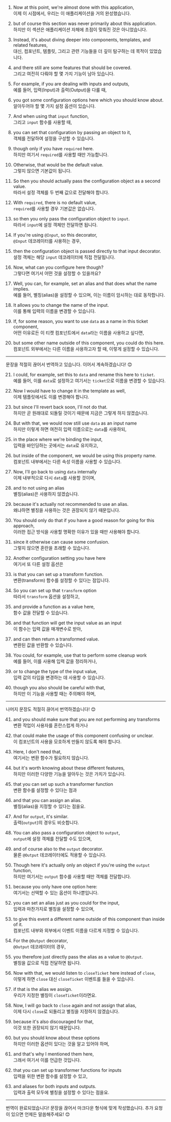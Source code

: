 1. Now at this point, we're almost done with this application,  
   이제 이 시점에서, 우리는 이 애플리케이션을 거의 완성했습니다.

2. but of course this section was never primarily about this application.  
   하지만 이 섹션은 애플리케이션 자체에 초점이 맞춰진 것은 아니었습니다.

3. Instead, it's about diving deeper into components, templates, and related features,  
   대신, 컴포넌트, 템플릿, 그리고 관련 기능들을 더 깊이 탐구하는 데 목적이 있었습니다.

4. and there still are some features that should be covered.  
   그리고 여전히 다뤄야 할 몇 가지 기능이 남아 있습니다.

5. For example, if you are dealing with inputs and outputs,  
   예를 들어, 입력(Input)과 출력(Output)을 다룰 때,

6. you got some configuration options here which you should know about.  
   알아두어야 할 몇 가지 설정 옵션이 있습니다.

7. And when using that `input` function,  
   그리고 `input` 함수를 사용할 때,

8. you can set that configuration by passing an object to it,  
   객체를 전달하여 설정을 구성할 수 있습니다.

9. though only if you have `required` here.  
   하지만 여기서 `required`를 사용할 때만 가능합니다.

10. Otherwise, that would be the default value.  
    그렇지 않으면 기본값이 됩니다.

11. So then you should actually pass the configuration object as a second value.  
    따라서 설정 객체를 두 번째 값으로 전달해야 합니다.

12. With `required`, there is no default value,  
    `required`를 사용할 경우 기본값은 없습니다.

13. so then you only pass the configuration object to `input`.  
    따라서 `input`에 설정 객체만 전달하면 됩니다.

14. If you're using `@Input`, so this decorator,  
    `@Input` 데코레이터를 사용하는 경우,

15. then the configuration object is passed directly to that input decorator.  
    설정 객체는 해당 `input` 데코레이터에 직접 전달됩니다.

16. Now, what can you configure here though?  
    그렇다면 여기서 어떤 것을 설정할 수 있을까요?

17. Well, you can, for example, set an alias and that does what the name implies.  
    예를 들어, 별칭(alias)을 설정할 수 있으며, 이는 이름이 암시하는 대로 동작합니다.

18. It allows you to change the name of the input.  
    이를 통해 입력의 이름을 변경할 수 있습니다.

19. If, for some reason, you want to use `data` as a name in this ticket component,  
    어떤 이유로든 이 티켓 컴포넌트에서 `data`라는 이름을 사용하고 싶다면,

20. but some other name outside of this component, you could do this here.  
    컴포넌트 외부에서는 다른 이름을 사용하고자 할 때, 이렇게 설정할 수 있습니다.

---

문장을 적절히 끊어서 번역하고 있습니다. 이어서 계속하겠습니다! 😊

21. I could, for example, set this to `data` and rename this here to `ticket`.  
    예를 들어, 이를 `data`로 설정하고 여기서는 `ticket`으로 이름을 변경할 수 있습니다.

22. Now I would have to change it in the template as well,  
    이제 템플릿에서도 이를 변경해야 합니다.

23. but since I'll revert back soon, I'll not do that.  
    하지만 곧 원래대로 되돌릴 것이기 때문에 지금은 그렇게 하지 않겠습니다.

24. But with that, we would now still use `data` as an input name  
    하지만 이렇게 하면 여전히 입력 이름으로는 `data`를 사용하되,

25. in the place where we're binding the input,  
    입력을 바인딩하는 곳에서는 `data`로 유지하고,

26. but inside of the component, we would be using this property name.  
    컴포넌트 내부에서는 다른 속성 이름을 사용할 수 있습니다.

27. Now, I'll go back to using `data` internally  
    이제 내부적으로 다시 `data`를 사용할 것이며,

28. and to not using an alias  
    별칭(alias)은 사용하지 않겠습니다.

29. because it's actually not recommended to use an alias.  
    왜냐하면 별칭을 사용하는 것은 권장되지 않기 때문입니다.

30. You should only do that if you have a good reason for going for this approach,  
    이러한 접근 방식을 사용할 명확한 이유가 있을 때만 사용해야 합니다.

31. since it otherwise can cause some confusion.  
    그렇지 않으면 혼란을 초래할 수 있습니다.

32. Another configuration setting you have here  
    여기서 또 다른 설정 옵션은

33. is that you can set up a transform function.  
    변환(transform) 함수를 설정할 수 있다는 점입니다.

34. So you can set up that `transform` option  
    따라서 `transform` 옵션을 설정하고,

35. and provide a function as a value here,  
    함수 값을 전달할 수 있습니다.

36. and that function will get the input value as an input  
    이 함수는 입력 값을 매개변수로 받아,

37. and can then return a transformed value.  
    변환된 값을 반환할 수 있습니다.

38. You could, for example, use that to perform some cleanup work  
    예를 들어, 이를 사용해 입력 값을 정리하거나,

39. or to change the type of the input value,  
    입력 값의 타입을 변경하는 데 사용할 수 있습니다.

40. though you also should be careful with that,  
    하지만 이 기능을 사용할 때는 주의해야 하며,

---

나머지 문장도 적절히 끊어서 번역하겠습니다! 😊

41. and you should make sure that you are not performing any transforms  
    변환 작업이 사용자를 혼란스럽게 하거나

42. that could make the usage of this component confusing or unclear.  
    이 컴포넌트의 사용을 모호하게 만들지 않도록 해야 합니다.

43. Here, I don't need that,  
    여기서는 변환 함수가 필요하지 않습니다.

44. but it's worth knowing about these different features,  
    하지만 이러한 다양한 기능을 알아두는 것은 가치가 있습니다.

45. that you can set up such a transformer function  
    변환 함수를 설정할 수 있다는 점과

46. and that you can assign an alias.  
    별칭(alias)을 지정할 수 있다는 점을요.

47. And for `output`, it's similar.  
    출력(`output`)의 경우도 비슷합니다.

48. You can also pass a configuration object to `output`,  
    `output`에 설정 객체를 전달할 수도 있으며,

49. and of course also to the `output` decorator.  
    물론 `@Output` 데코레이터에도 적용할 수 있습니다.

50. Though here it's actually only an object if you're using the `output` function,  
    하지만 여기서는 `output` 함수를 사용할 때만 객체를 전달합니다.

51. because you only have one option here:  
    여기서는 선택할 수 있는 옵션이 하나뿐입니다.

52. you can set an alias just as you could for the input,  
    입력과 마찬가지로 별칭을 설정할 수 있으며,

53. to give this event a different name outside of this component than inside of it.  
    컴포넌트 내부와 외부에서 이벤트 이름을 다르게 지정할 수 있습니다.

54. For the `@Output` decorator,  
    `@Output` 데코레이터의 경우,

55. you therefore just directly pass the alias as a value to `@Output`.  
    별칭을 값으로 직접 전달하면 됩니다.

56. Now with that, we would listen to `closeTicket` here instead of `close`,  
    이렇게 하면 `close` 대신 `closeTicket` 이벤트를 들을 수 있습니다.

57. if that is the alias we assign.  
    우리가 지정한 별칭이 `closeTicket`이라면요.

58. Now, I will go back to `close` again and not assign that alias,  
    이제 다시 `close`로 되돌리고 별칭을 지정하지 않겠습니다.

59. because it's also discouraged for that,  
    이것 또한 권장되지 않기 때문입니다.

60. but you should know about these options  
    하지만 이러한 옵션이 있다는 것을 알고 있어야 하며,

61. and that's why I mentioned them here,  
    그래서 여기서 이를 언급한 것입니다.

62. that you can set up transformer functions for inputs  
    입력을 위한 변환 함수를 설정할 수 있고,

63. and aliases for both inputs and outputs.  
    입력과 출력 모두에 별칭을 설정할 수 있다는 점을요.

---

번역이 완료되었습니다! 문장을 끊어서 마크다운 형식에 맞게 작성했습니다. 추가 요청이 있으면 언제든 말씀해주세요! 😊
